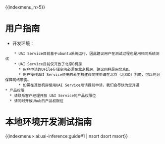 {{indexmenu_n>5}}

# 用户指南

  - 开发环境：



``` 
    * UAI Service目前基于ubuntu系统运行，因此建议用户在测试过程也是用相同系统测试
    * UAI Service目前仅开放了北京D机房
      * 用户申请的UFile存储空间必须在北京机房，建议同样是用北京D。
      * 用户操作UAI Service使用的云主机建议同样申请在北京（北京D）机房，可以充分保障网络带宽。
      * 如需在其他机房使用UAI Service烦请提前申请，我们会尽快为您开通
* 产品权限
  * 请联系客户经理开放 UAI Service的产品权限位
  * 请同时开放Uhub的产品权限位
```

# 本地环境开发测试指南

{{indexmenu>:ai:uai-inference:guide#1 | nsort dsort msort}}
